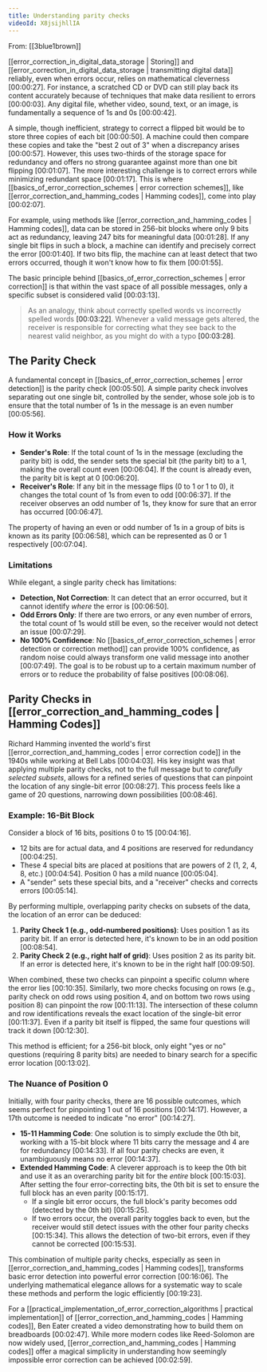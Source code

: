 ```yaml
---
title: Understanding parity checks
videoId: X8jsijhllIA
---
```


From: [[3blue1brown]] <br/> 

[[error_correction_in_digital_data_storage | Storing]] and [[error_correction_in_digital_data_storage | transmitting digital data]] reliably, even when errors occur, relies on mathematical cleverness <a class="yt-timestamp" data-t="00:00:27">[00:00:27]</a>. For instance, a scratched CD or DVD can still play back its content accurately because of techniques that make data resilient to errors <a class="yt-timestamp" data-t="00:00:03">[00:00:03]</a>. Any digital file, whether video, sound, text, or an image, is fundamentally a sequence of 1s and 0s <a class="yt-timestamp" data-t="00:00:42">[00:00:42]</a>.

A simple, though inefficient, strategy to correct a flipped bit would be to store three copies of each bit <a class="yt-timestamp" data-t="00:00:50">[00:00:50]</a>. A machine could then compare these copies and take the "best 2 out of 3" when a discrepancy arises <a class="yt-timestamp" data-t="00:00:57">[00:00:57]</a>. However, this uses two-thirds of the storage space for redundancy and offers no strong guarantee against more than one bit flipping <a class="yt-timestamp" data-t="00:01:07">[00:01:07]</a>. The more interesting challenge is to correct errors while minimizing redundant space <a class="yt-timestamp" data-t="00:01:17">[00:01:17]</a>. This is where [[basics_of_error_correction_schemes | error correction schemes]], like [[error_correction_and_hamming_codes | Hamming codes]], come into play <a class="yt-timestamp" data-t="00:02:07">[00:02:07]</a>.

For example, using methods like [[error_correction_and_hamming_codes | Hamming codes]], data can be stored in 256-bit blocks where only 9 bits act as redundancy, leaving 247 bits for meaningful data <a class="yt-timestamp" data-t="00:01:28">[00:01:28]</a>. If any single bit flips in such a block, a machine can identify and precisely correct the error <a class="yt-timestamp" data-t="00:01:40">[00:01:40]</a>. If two bits flip, the machine can at least detect that two errors occurred, though it won't know how to fix them <a class="yt-timestamp" data-t="00:01:55">[00:01:55]</a>.

The basic principle behind [[basics_of_error_correction_schemes | error correction]] is that within the vast space of all possible messages, only a specific subset is considered valid <a class="yt-timestamp" data-t="00:03:13">[00:03:13]</a>.

> As an analogy, think about correctly spelled words vs incorrectly spelled words <a class="yt-timestamp" data-t="00:03:22">[00:03:22]</a>. Whenever a valid message gets altered, the receiver is responsible for correcting what they see back to the nearest valid neighbor, as you might do with a typo <a class="yt-timestamp" data-t="00:03:28">[00:03:28]</a>.

## The Parity Check

A fundamental concept in [[basics_of_error_correction_schemes | error detection]] is the parity check <a class="yt-timestamp" data-t="00:05:50">[00:05:50]</a>. A simple parity check involves separating out one single bit, controlled by the sender, whose sole job is to ensure that the total number of 1s in the message is an even number <a class="yt-timestamp" data-t="00:05:56">[00:05:56]</a>.

### How it Works
*   **Sender's Role**: If the total count of 1s in the message (excluding the parity bit) is odd, the sender sets the special bit (the parity bit) to a 1, making the overall count even <a class="yt-timestamp" data-t="00:06:04">[00:06:04]</a>. If the count is already even, the parity bit is kept at 0 <a class="yt-timestamp" data-t="00:06:20">[00:06:20]</a>.
*   **Receiver's Role**: If any bit in the message flips (0 to 1 or 1 to 0), it changes the total count of 1s from even to odd <a class="yt-timestamp" data-t="00:06:37">[00:06:37]</a>. If the receiver observes an odd number of 1s, they know for sure that an error has occurred <a class="yt-timestamp" data-t="00:06:47">[00:06:47]</a>.

The property of having an even or odd number of 1s in a group of bits is known as its parity <a class="yt-timestamp" data-t="00:06:58">[00:06:58]</a>, which can be represented as 0 or 1 respectively <a class="yt-timestamp" data-t="00:07:04">[00:07:04]</a>.

### Limitations
While elegant, a single parity check has limitations:
*   **Detection, Not Correction**: It can detect that an error occurred, but it cannot identify *where* the error is <a class="yt-timestamp" data-t="00:06:50">[00:06:50]</a>.
*   **Odd Errors Only**: If there are two errors, or any even number of errors, the total count of 1s would still be even, so the receiver would not detect an issue <a class="yt-timestamp" data-t="00:07:29">[00:07:29]</a>.
*   **No 100% Confidence**: No [[basics_of_error_correction_schemes | error detection or correction method]] can provide 100% confidence, as random noise could always transform one valid message into another <a class="yt-timestamp" data-t="00:07:49">[00:07:49]</a>. The goal is to be robust up to a certain maximum number of errors or to reduce the probability of false positives <a class="yt-timestamp" data-t="00:08:06">[00:08:06]</a>.

## Parity Checks in [[error_correction_and_hamming_codes | Hamming Codes]]

Richard Hamming invented the world's first [[error_correction_and_hamming_codes | error correction code]] in the 1940s while working at Bell Labs <a class="yt-timestamp" data-t="00:04:03">[00:04:03]</a>. His key insight was that applying multiple parity checks, not to the full message but to *carefully selected subsets*, allows for a refined series of questions that can pinpoint the location of any single-bit error <a class="yt-timestamp" data-t="00:08:27">[00:08:27]</a>. This process feels like a game of 20 questions, narrowing down possibilities <a class="yt-timestamp" data-t="00:08:46">[00:08:46]</a>.

### Example: 16-Bit Block
Consider a block of 16 bits, positions 0 to 15 <a class="yt-timestamp" data-t="00:04:16">[00:04:16]</a>.
*   12 bits are for actual data, and 4 positions are reserved for redundancy <a class="yt-timestamp" data-t="00:04:25">[00:04:25]</a>.
*   These 4 special bits are placed at positions that are powers of 2 (1, 2, 4, 8, etc.) <a class="yt-timestamp" data-t="00:04:54">[00:04:54]</a>. Position 0 has a mild nuance <a class="yt-timestamp" data-t="00:05:04">[00:05:04]</a>.
*   A "sender" sets these special bits, and a "receiver" checks and corrects errors <a class="yt-timestamp" data-t="00:05:14">[00:05:14]</a>.

By performing multiple, overlapping parity checks on subsets of the data, the location of an error can be deduced:
1.  **Parity Check 1 (e.g., odd-numbered positions)**: Uses position 1 as its parity bit. If an error is detected here, it's known to be in an odd position <a class="yt-timestamp" data-t="00:08:54">[00:08:54]</a>.
2.  **Parity Check 2 (e.g., right half of grid)**: Uses position 2 as its parity bit. If an error is detected here, it's known to be in the right half <a class="yt-timestamp" data-t="00:09:50">[00:09:50]</a>.

When combined, these two checks can pinpoint a specific column where the error lies <a class="yt-timestamp" data-t="00:10:35">[00:10:35]</a>. Similarly, two more checks focusing on rows (e.g., parity check on odd rows using position 4, and on bottom two rows using position 8) can pinpoint the row <a class="yt-timestamp" data-t="00:11:13">[00:11:13]</a>. The intersection of these column and row identifications reveals the exact location of the single-bit error <a class="yt-timestamp" data-t="00:11:37">[00:11:37]</a>. Even if a parity bit itself is flipped, the same four questions will track it down <a class="yt-timestamp" data-t="00:12:30">[00:12:30]</a>.

This method is efficient; for a 256-bit block, only eight "yes or no" questions (requiring 8 parity bits) are needed to binary search for a specific error location <a class="yt-timestamp" data-t="00:13:02">[00:13:02]</a>.

### The Nuance of Position 0

Initially, with four parity checks, there are 16 possible outcomes, which seems perfect for pinpointing 1 out of 16 positions <a class="yt-timestamp" data-t="00:14:17">[00:14:17]</a>. However, a 17th outcome is needed to indicate "no error" <a class="yt-timestamp" data-t="00:14:27">[00:14:27]</a>.
*   **15-11 Hamming Code**: One solution is to simply exclude the 0th bit, working with a 15-bit block where 11 bits carry the message and 4 are for redundancy <a class="yt-timestamp" data-t="00:14:33">[00:14:33]</a>. If all four parity checks are even, it unambiguously means no error <a class="yt-timestamp" data-t="00:14:37">[00:14:37]</a>.
*   **Extended Hamming Code**: A cleverer approach is to keep the 0th bit and use it as an overarching parity bit for the *entire* block <a class="yt-timestamp" data-t="00:15:03">[00:15:03]</a>. After setting the four error-correcting bits, the 0th bit is set to ensure the full block has an even parity <a class="yt-timestamp" data-t="00:15:17">[00:15:17]</a>.
    *   If a single bit error occurs, the full block's parity becomes odd (detected by the 0th bit) <a class="yt-timestamp" data-t="00:15:25">[00:15:25]</a>.
    *   If two errors occur, the overall parity toggles back to even, but the receiver would still detect issues with the other four parity checks <a class="yt-timestamp" data-t="00:15:34">[00:15:34]</a>. This allows the detection of two-bit errors, even if they cannot be corrected <a class="yt-timestamp" data-t="00:15:53">[00:15:53]</a>.

This combination of multiple parity checks, especially as seen in [[error_correction_and_hamming_codes | Hamming codes]], transforms basic error detection into powerful error correction <a class="yt-timestamp" data-t="00:16:06">[00:16:06]</a>. The underlying mathematical elegance allows for a systematic way to scale these methods and perform the logic efficiently <a class="yt-timestamp" data-t="00:19:23">[00:19:23]</a>.

For a [[practical_implementation_of_error_correction_algorithms | practical implementation]] of [[error_correction_and_hamming_codes | Hamming codes]], Ben Eater created a video demonstrating how to build them on breadboards <a class="yt-timestamp" data-t="00:02:47">[00:02:47]</a>. While more modern codes like Reed-Solomon are now widely used, [[error_correction_and_hamming_codes | Hamming codes]] offer a magical simplicity in understanding how seemingly impossible error correction can be achieved <a class="yt-timestamp" data-t="00:02:59">[00:02:59]</a>.